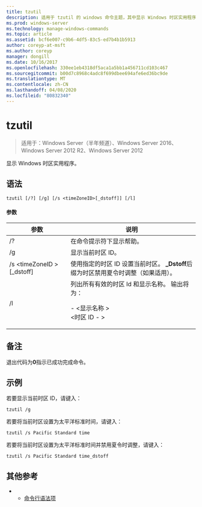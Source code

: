 ```yaml
---
title: tzutil
description: 适用于 tzutil 的 windows 命令主题，其中显示 Windows 时区实用程序。
ms.prod: windows-server
ms.technology: manage-windows-commands
ms.topic: article
ms.assetid: bcf6e007-c9b6-4df5-83c5-ed7b4b1b5913
author: coreyp-at-msft
ms.author: coreyp
manager: dongill
ms.date: 10/16/2017
ms.openlocfilehash: 330ee1eb4318df5aca1a5bb1a456711cd103c467
ms.sourcegitcommit: b00d7c8968c4adc8f699dbee694afe6ed36bc9de
ms.translationtype: MT
ms.contentlocale: zh-CN
ms.lasthandoff: 04/08/2020
ms.locfileid: "80832340"
---
```

# <a name="tzutil"></a>tzutil

>适用于：Windows Server（半年频道）、Windows Server 2016、Windows Server 2012 R2、Windows Server 2012

显示 Windows 时区实用程序。 

## <a name="syntax"></a>语法
```
tzutil [/?] [/g] [/s <timeZoneID>[_dstoff]] [/l]
```
#### <a name="parameters"></a>参数
|参数|说明|
|-------|--------|
|/?|在命令提示符下显示帮助。|
|/g|显示当前时区 ID。|
|/s \<timeZoneID > [_dstoff]|使用指定的时区 ID 设置当前时区。 **_Dstoff**后缀为时区禁用夏令时调整（如果适用）。|
|/l|列出所有有效的时区 Id 和显示名称。 输出将为：<p>-   \<显示名称 ><br />\<时区 ID -   >|

## <a name="remarks"></a>备注
退出代码为**0**指示已成功完成命令。

## <a name="examples"></a><a name=BKMK_Examples></a>示例
若要显示当前时区 ID，请键入：
```
tzutil /g
```
若要将当前时区设置为太平洋标准时间，请键入：
```
tzutil /s Pacific Standard time
```
若要将当前时区设置为太平洋标准时间并禁用夏令时调整，请键入：
```
tzutil /s Pacific Standard time_dstoff
```
## <a name="additional-references"></a>其他参考
-   - [命令行语法项](command-line-syntax-key.md)

